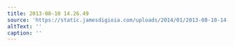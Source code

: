 ```yaml
---
title: 2013-08-10 14.26.49
source: 'https://static.jamesdigioia.com/uploads/2014/01/2013-08-10-14-26-49-scaled.jpg'
altText: ''
caption: ''
---
```


